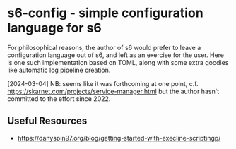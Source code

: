 # s6-config - simple configuration language for s6

For philosophical reasons, the author of s6 would prefer to leave a configuration language
out of s6, and left as an exercise for the user.  Here is one such implementation based on
TOML, along with some extra goodies like automatic log pipeline creation.

[2024-03-04] NB: seems like it was forthcoming at one point, c.f. https://skarnet.com/projects/service-manager.html
but the author hasn't committed to the effort since 2022.

## Useful Resources

* https://danyspin97.org/blog/getting-started-with-execline-scriptingp/